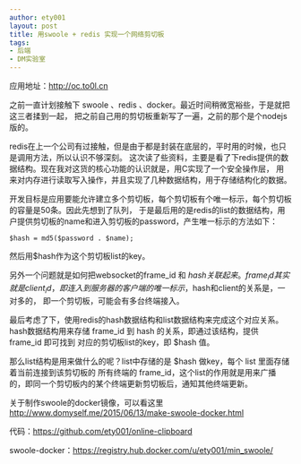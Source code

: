 ```yaml
---
author: ety001
layout: post
title: 用swoole + redis 实现一个网络剪切板
tags:
- 后端
- DM实验室
---
```


应用地址：<http://oc.to0l.cn>

之前一直计划接触下 swoole 、redis 、docker。最近时间稍微宽裕些，于是就把这三者揉到一起，
把之前自己用的剪切板重新写了一遍，之前的那个是个nodejs版的。

redis在上一个公司有过接触，但是由于都是封装在底层的，平时用的时候，也只是调用方法，所以认识不够深刻。
这次读了些资料，主要是看了下redis提供的数据结构。现在我对这货的核心功能的认识就是，用C实现了一个安全操作层，
用来对内存进行读取写入操作，并且实现了几种数据结构，用于存储结构化的数据。

开发目标是应用要能允许建立多个剪切板，每个剪切板有个唯一标示，每个剪切板的容量是50条。因此先想到了队列，
于是最后用的是redis的list的数据结构，用户提供剪切板的name和进入剪切板的password，产生唯一标示的方法如下：

    $hash = md5($password . $name);

然后用$hash作为这个剪切板list的key。

另外一个问题就是如何把websocket的frame_id 和 $hash 关联起来。
frame_id其实就是client_id，即连入到服务器的客户端的唯一标示，$hash和client的关系是，一对多的，
即一个剪切板，可能会有多台终端接入。

最后考虑了下，使用redis的hash数据结构和list数据结构来完成这个对应关系。hash数据结构用来存储
frame_id 到 hash 的关系，即通过该结构，提供 frame_id 即可找到 对应的剪切板list的key，即 $hash 值。

那么list结构是用来做什么的呢？list中存储的是 $hash 做key，每个 list 里面存储着当前连接到该剪切板的
所有终端的 frame_id，这个list的作用就是用来广播的，即同一个剪切板内的某个终端更新剪切板后，通知其他终端更新。

关于制作swoole的docker镜像，可以看这里 <http://www.domyself.me/2015/06/13/make-swoole-docker.html>


代码：<https://github.com/ety001/online-clipboard>

swoole-docker：<https://registry.hub.docker.com/u/ety001/min_swoole/>
